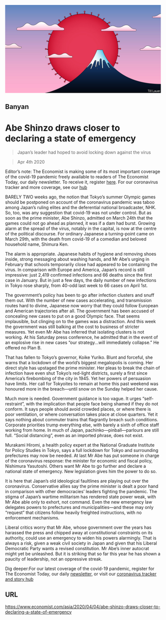 ![](./images/20200404_ASD002_0.jpg)

## Banyan

# Abe Shinzo draws closer to declaring a state of emergency

> Japan’s leader had hoped to avoid locking down against the virus

> Apr 4th 2020

Editor’s note: The Economist is making some of its most important coverage of the covid-19 pandemic freely available to readers of The Economist Today, our daily newsletter. To receive it, register [here](https://www.economist.com//newslettersignup). For our coronavirus tracker and more coverage, see our [hub](https://www.economist.com//coronavirus)

BARELY TWO weeks ago, the notion that Tokyo’s summer Olympic games should be postponed on account of the coronavirus pandemic was taboo among Japan’s ruling elites and the deferential national broadcaster, NHK. So, too, was any suggestion that covid-19 was not under control. But as soon as the prime minister, Abe Shinzo, admitted on March 24th that the games could not go ahead as planned, it was if a dam had burst. Growing alarm at the spread of the virus, notably in the capital, is now at the centre of the political discourse. For ordinary Japanese a turning-point came on March 29th, with the death from covid-19 of a comedian and beloved household name, Shimura Ken.

The alarm is appropriate. Japanese habits of hygiene and removing shoes inside, strong messaging about washing hands, and Mr Abe’s urging in February that schools temporarily close had appeared to be containing the virus. In comparison with Europe and America, Japan’s record is still impressive: just 2,419 confirmed infections and 66 deaths since the first case in January. But in just a few days, the daily number of new infections in Tokyo rose sharply, from 40-odd last week to 66 cases on April 1st.

The government’s policy has been to go after infection clusters and snuff them out. With the number of new cases accelerating, and transmission routes hard to divine, Japanese now worry that they could follow European and American trajectories after all. The government has been accused of concealing new cases to put on a good Olympic face. That seems implausible, but clinging on to the games was a distraction. And this week the government was still balking at the cost to business of stricter measures. Yet even Mr Abe has inferred that isolating clusters is not working. At his Saturday press conference, he admitted that in the event of an explosive rise in new cases “our strategy...will immediately collapse.” He offered no Plan B.

That has fallen to Tokyo’s governor, Koike Yuriko. Blunt and forceful, she warns that a lockdown of the world’s biggest megalopolis is coming. Her direct style has upstaged the prime minister. Her pleas to break the chain of infection have even shut Tokyo’s red-light districts, surely a first since America’s firebombing of the city in 1945. Yet her powers of persuasion have limits. Her call for Tokyoites to remain at home this past weekend was honoured more in the breach—until snow on the Sunday helped her cause.

Much more is needed. Government guidance is too vague. It urges “self-restraint”, with the implication that people face being shamed if they do not conform. It says people should avoid crowded places, or where there is poor ventilation, or where conversation takes place at close quarters. Yet it says nothing about commuter trains that flagrantly breach such conditions. Corporate priorities trump everything else, with barely a sixth of office staff working from home. In much of Japan, pachinko—pinball—parlours are still full. “Social distancing”, even as an imported phrase, does not exist.

Murakami Hiromi, a health policy expert at the National Graduate Institute for Policy Studies in Tokyo, says a full lockdown for Tokyo and surrounding prefectures may now be needed. At last Mr Abe has put someone in charge of the coronavirus response: the minister for economic and fiscal policy, Nishimura Yasutoshi. Others want Mr Abe to go further and declare a national state of emergency. New legislation gives him the power to do so.

It is here that Japan’s old ideological faultlines are playing out over the coronavirus. Conservative allies say the prime minister is dealt a poor hand in comparison with other democracies’ leaders fighting the pandemic. The stigma of Japan’s wartime militarism has rendered state power weak, with Mr Abe able only to exhort, not command. Even the new emergency law delegates powers to prefectures and municipalities—and these may only “request” that citizens follow heavily freighted instructions, with no enforcement mechanisms.

Liberal critics worry that Mr Abe, whose government over the years has harassed the press and chipped away at constitutional constraints on its authority, could use an emergency to widen his powers alarmingly. That is always a risk, given a weak civil society in Japan and given that his Liberal Democratic Party wants a revised constitution. Mr Abe’s inner autocrat might yet be unleashed. But it is striking that so far this year he has shown a paucity of leadership, not an oppressive streak.

Dig deeper:For our latest coverage of the covid-19 pandemic, register for The Economist Today, our daily [newsletter](https://www.economist.com//newslettersignup), or visit our [coronavirus tracker and story hub](https://www.economist.com//coronavirus)

## URL

https://www.economist.com/asia/2020/04/04/abe-shinzo-draws-closer-to-declaring-a-state-of-emergency
